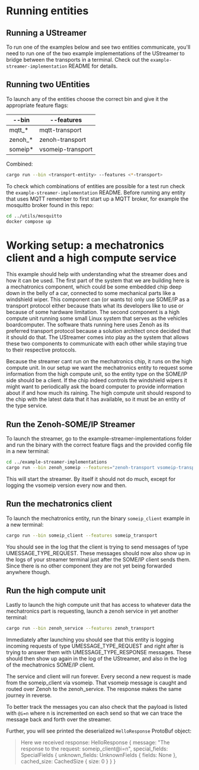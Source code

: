 
# Running entities

## Running a UStreamer

To run one of the examples below and see two entities communicate, you'll need to run one of the two example implementations of the UStreamer to bridge between the transports in a terminal. Check out the `example-streamer-implementation` README for details.

## Running two UEntities

To launch any of the entities choose the correct bin and give it the appropriate feature flags:

| --bin      | --features        |
| ---------- | -------------     |
| mqtt_*     | mqtt-transport    |
| zenoh_*    | zenoh-transport   |
| someip*    | vsomeip-transport |

Combined:

```bash
cargo run --bin <transport-entity> --features <*-transport>
```

To check which combinations of entities are possible for a test run check the `example-streamer-implementation` README.
Before running any entity that uses MQTT remember to first start up a MQTT broker, for example the mosquitto broker found in this repo:

```bash
cd ../utils/mosquitto
docker compose up
```

# Working setup: a mechatronics client and a high compute service

This example should help with understanding what the streamer does and how it can be used. The first part of the system that we are building here is a mechatronics component, which could be some embedded chip deep down in the belly of a car, connected to some mechanical parts like a windshield wiper. This component can (or wants to) only use SOME/IP as a transport protocol either because thats what its developers like to use or because of some hardware limitation. The second component is a high compute unit running some small Linux system that serves as the vehicles boardcomputer. The software thats running here uses Zenoh as its preferred transport protocol because a solution architect once decided that it should do that. The UStreamer comes into play as the system that allows these two components to communicate with each other while staying true to their respective protocols.

Because the streamer cant run on the mechatronics chip, it runs on the high compute unit. In our setup we want the mechatronics entity to request some information from the high compute unit, so the entity type on the SOME/IP side should be a client. If the chip indeed controls the windshield wipers it might want to periodically ask the board computer to provide information about if and how much its raining. The high compute unit should respond to the chip with the latest data that it has available, so it must be an entity of the type service.

## Run the Zenoh-SOME/IP Streamer

To launch the streamer, go to the example-streamer-implementations folder and run the binary with the correct feature flags and the provided config file in a new terminal:

```bash
cd ../example-streamer-implementations
cargo run --bin zenoh_someip --features="zenoh-transport vsomeip-transport" -- --config='DEFAULT_CONFIG.json5'
```

This will start the streamer. By itself it should not do much, except for logging the vsomeip version every now and then.

## Run the mechatronics client

To launch the mechatronics entity, run the binary `someip_client` example in a new terminal:

```bash
cargo run --bin someip_client --features someip_transport
```

You should see in the log that the client is trying to send messages of type UMESSAGE_TYPE_REQUEST. These messages should now also show up in the logs of your streamer terminal just after the SOME/IP client sends them. Since there is no other component they are not yet being forwarded anywhere though.

## Run the high compute unit

Lastly to launch the high compute unit that has access to whatever data the mechatronics part is requesting, launch a zenoh service in yet another terminal:

```bash
cargo run --bin zenoh_service --features zenoh_transport
```

Immediately after launching you should see that this entity is logging incoming requests of type UMESSAGE_TYPE_REQUEST and right after is trying to answer them with UMESSAGE_TYPE_RESPONSE messages. These should then show up again in the log of the UStreamer, and also in the log of the mechatronics SOME/IP client.

The service and client will run forever. Every second a new request is made from the someip_client via vsomeip. That vsomeip message is caught and routed over Zenoh to the zenoh_service. The response makes the same journey in reverse.

To better track the messages you can also check that the payload is listed with `@i=n` where n is incremented on each send so that we can trace the message back and forth over the streamer.


Further, you will see printed the deserialized `HelloResponse` ProtoBuf object:

> Here we received response: HelloResponse { message: "The response to the request: someip_client@i=n", special_fields: SpecialFields { unknown_fields: UnknownFields { fields: None }, cached_size: CachedSize { size: 0 } } }
